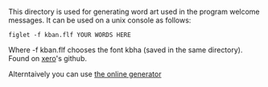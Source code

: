 This directory is used for generating word art used in the program welcome messages. It can be used on a unix console as follows:

```figlet -f kban.flf YOUR WORDS HERE```

Where -f kban.flf chooses the font kbha (saved in the same directory). Found on [xero](https://github.com/xero/figlet-fonts)'s github.

Alterntaively you can use [the online generator](http://www.network-science.de/ascii/)


